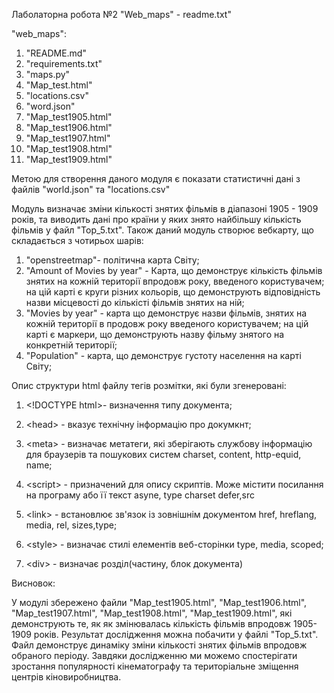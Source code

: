 Лаболаторна робота №2 "Web_maps" - readme.txt"
 
"web_maps":
1) "README.md"
2) "requirements.txt"
3) "maps.py"
4) "Map_test.html"
5) "locations.csv"
6) "word.json"
7) "Map_test1905.html"
8) "Map_test1906.html"
9) "Map_test1907.html"
10) "Map_test1908.html"
11) "Map_test1909.html"


Метою для створення даного модуля є показати статистичні дані з файлів "world.json" та "locations.csv" 

Модуль визначає зміни кількості знятих фільмів в діапазоні 1905 - 1909 років, та виводить дані про
країни у яких знято найбільшу кількість фільмів у файл "Top_5.txt". Також даний модуль створює вебкарту, що складається 
з чотирьох шарів: 
1) "openstreetmap"- політична карта Світу;
2) "Amount of Movies by year" - Карта, що демонструє кількість фільмів знятих на кожній території впродовж року, 
введеного користувачем; на цій карті є круги різних кольорів, що демонструють відповідність назви місцевості до 
кількісті фільмів знятих на ній;
3) "Movies by year" -  карта що демонструє назви фільмів, знятих на кожній території в продовж року введеного 
користувачем; на цій карті є маркери, що демонструють назву фільму знятого на конкретній території;
4) "Population" - карта, що демонструє густоту населення на карті Світу;
 
Опис структури html файлу тегів розмітки, які були згенеровані:

1) \<!DOCTYPE html>- визначення типу документа;

2) \<head> - вказує технічну інформацію про докумкнт;

3) \<meta> - визначає метатеги, які зберігають службову інформацію для браузерів та пошукових систем charset, content, 
http-equid, name;

4) \<script> - призначений для опису скриптів. Може містити посилання на програму або її текст asyne, 
type charset defer,src

5) \<link> - встановлює зв'язок із зовнішнім документом href, hreflang, media, rel, sizes,type;

6) \<style> - визначає стилі елементів веб-сторінки type, media, scoped;

7) \<div> - визначає розділ(частину, блок документа)

Висновок:

У модулі збережено файли "Map_test1905.html", "Map_test1906.html", "Map_test1907.html", "Map_test1908.html",
"Map_test1909.html", які демонструють те, як як змінювалась кількість фільмів впродовж 1905-1909 років. Результат 
дослідження можна побачити у файлі "Top_5.txt". Файл демонструє динаміку зміни кількості знятих фільмів впродовж 
обраного періоду. Завдяки дослідженню ми можемо спостерігати зростання популярності кінематографу та територіальне 
зміщення центрів кіновиробництва.    
 